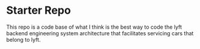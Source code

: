 # Starter Repo
This repo is a code base of what I think is the best way to code the lyft backend engineering system architecture that facilitates servicing cars that belong to lyft. 
